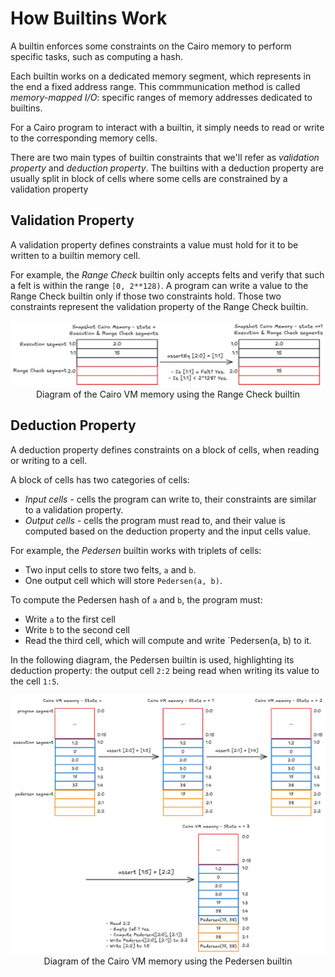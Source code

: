 # How Builtins Work

A builtin enforces some constraints on the Cairo memory
to perform specific tasks, such as computing a hash.

Each builtin works on a dedicated memory segment,
which represents in the end a fixed address range.
This commmunication method is called _memory-mapped I/O_:
specific ranges of memory addresses dedicated to builtins.

For a Cairo program to interact with a builtin, it simply
needs to read or write to the corresponding memory cells.

There are two main types of builtin constraints that we'll
refer as _validation property_ and _deduction property_.
The builtins with a deduction property are usually split
in block of cells where some cells are constrained by
a validation property

## Validation Property

A validation property defines constraints a value must
hold for it to be written to a builtin memory cell.

For example, the _Range Check_ builtin only accepts felts and verify
that such a felt is within the range `[0, 2**128)`.
A program can write a value to the Range Check builtin
only if those two constraints hold. Those two constraints
represent the validation property of the Range Check builtin.

<div align="center">
    <img src="range-check-validation-property.png" alt="Diagram snapshot Cairo memory using the Range Check builtin" width="800px"/>
    <span class="caption">Diagram of the Cairo VM memory using the Range Check builtin</span>
</div>

## Deduction Property

A deduction property defines constraints on a block
of cells, when reading or writing to a cell.

A block of cells has two categories of cells:

- _Input cells_ - cells the program can write to,
  their constraints are similar to a validation property.
- _Output cells_ - cells the program must read to,
  and their value is computed based on the deduction
  property and the input cells value.

For example, the _Pedersen_ builtin works with triplets of cells:

- Two input cells to store two felts, `a` and `b`.
- One output cell which will store `Pedersen(a, b)`.

To compute the Pedersen hash of `a` and `b`, the program must:

- Write `a` to the first cell
- Write `b` to the second cell
- Read the third cell, which will compute and write `Pedersen(a, b) to it.

In the following diagram, the Pedersen builtin is used,
highlighting its deduction property: the output cell `2:2`
being read when writing its value to the cell `1:5`.

<div align="center">
    <img src="pedersen-deduction-property.png" alt="Diagram of Cairo VM memory Pedersen builtins" width="800px"/>
    <span class="caption">Diagram of the Cairo VM memory using the Pedersen builtin</span>
</div>
